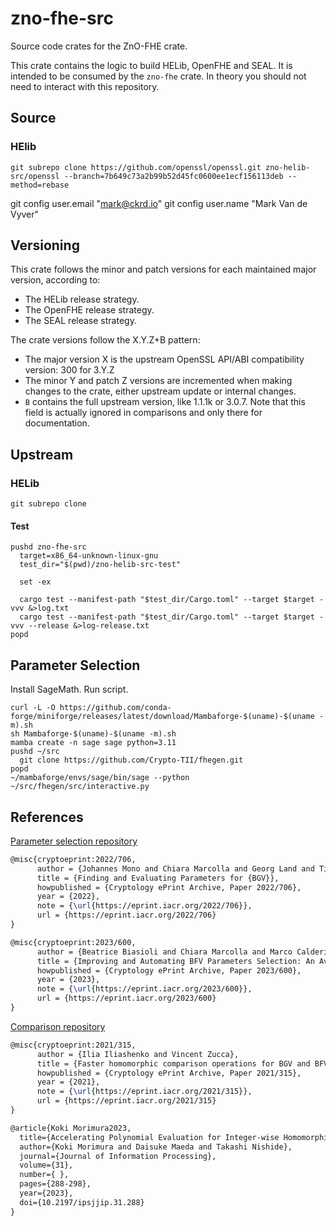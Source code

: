 # zno-fhe-src

Source code crates for the ZnO-FHE crate.

This crate contains the logic to build HELib, OpenFHE and SEAL.
It is intended to be consumed by the `zno-fhe` crate.
In theory you should not need to interact with this repository.

## Source

### HElib

```shell
git subrepo clone https://github.com/openssl/openssl.git zno-helib-src/openssl --branch=7b649c73a2b99b52d45fc0600ee1ecf156113deb --method=rebase
```

git config user.email "mark@ckrd.io"
git config user.name "Mark Van de Vyver"

## Versioning

This crate follows the minor and patch versions for each maintained major version, according to:

- The HELib release strategy.
- The OpenFHE release strategy.
- The SEAL release strategy.

The crate versions follow the X.Y.Z+B pattern:

- The major version X is the upstream OpenSSL API/ABI compatibility version:
        300 for 3.Y.Z
- The minor Y and patch Z versions are incremented when making changes to the crate, either upstream update or internal changes.
- `B` contains the full upstream version, like 1.1.1k or 3.0.7. Note that this field is actually ignored in comparisons and only there for documentation.

## Upstream

### HELib

```shell
git subrepo clone
```

#### Test

```shell
pushd zno-fhe-src
  target=x86_64-unknown-linux-gnu
  test_dir="$(pwd)/zno-helib-src-test"

  set -ex

  cargo test --manifest-path "$test_dir/Cargo.toml" --target $target -vvv &>log.txt
  cargo test --manifest-path "$test_dir/Cargo.toml" --target $target -vvv --release &>log-release.txt
popd
```

## Parameter Selection

Install SageMath. Run script.

```shell
curl -L -O https://github.com/conda-forge/miniforge/releases/latest/download/Mambaforge-$(uname)-$(uname -m).sh
sh Mambaforge-$(uname)-$(uname -m).sh
mamba create -n sage sage python=3.11
pushd ~/src
  git clone https://github.com/Crypto-TII/fhegen.git
popd
~/mambaforge/envs/sage/bin/sage --python ~/src/fhegen/src/interactive.py
```

## References

[Parameter selection repository](https://github.com/Crypto-TII/fhegen)

```latex
@misc{cryptoeprint:2022/706,
      author = {Johannes Mono and Chiara Marcolla and Georg Land and Tim Güneysu and Najwa Aaraj},
      title = {Finding and Evaluating Parameters for {BGV}},
      howpublished = {Cryptology ePrint Archive, Paper 2022/706},
      year = {2022},
      note = {\url{https://eprint.iacr.org/2022/706}},
      url = {https://eprint.iacr.org/2022/706}
}
```

```latex
@misc{cryptoeprint:2023/600,
      author = {Beatrice Biasioli and Chiara Marcolla and Marco Calderini and Johannes Mono},
      title = {Improving and Automating BFV Parameters Selection: An Average-Case Approach},
      howpublished = {Cryptology ePrint Archive, Paper 2023/600},
      year = {2023},
      note = {\url{https://eprint.iacr.org/2023/600}},
      url = {https://eprint.iacr.org/2023/600}
}
```

[Comparison repository](https://github.com/iliailia/comparison-circuit-over-fq)

```latex
@misc{cryptoeprint:2021/315,
      author = {Ilia Iliashenko and Vincent Zucca},
      title = {Faster homomorphic comparison operations for BGV and BFV},
      howpublished = {Cryptology ePrint Archive, Paper 2021/315},
      year = {2021},
      note = {\url{https://eprint.iacr.org/2021/315}},
      url = {https://eprint.iacr.org/2021/315}
}
```

```latex
@article{Koki Morimura2023,
  title={Accelerating Polynomial Evaluation for Integer-wise Homomorphic Comparison and Division},
  author={Koki Morimura and Daisuke Maeda and Takashi Nishide},
  journal={Journal of Information Processing},
  volume={31},
  number={ },
  pages={288-298},
  year={2023},
  doi={10.2197/ipsjjip.31.288}
}
```
